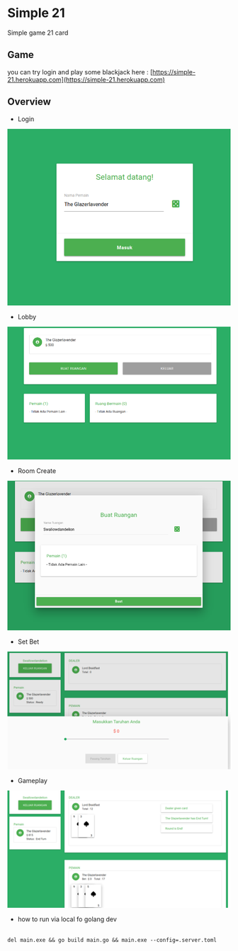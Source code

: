 # Simple 21

Simple game 21 card

## Game

you can try login and play some blackjack here : [https://simple-21.herokuapp.com](https://simple-21.herokuapp.com)

## Overview

* Login

![GitHub Logo](/img/login.png)



* Lobby

![GitHub Logo](/img/lobby.png)



* Room Create

![GitHub Logo](/img/create_room.png)



* Set Bet

![GitHub Logo](/img/set_bet.png)



* Gameplay

![GitHub Logo](/img/gameplay.png)



* how to run via local fo golang dev

```

del main.exe && go build main.go && main.exe --config=.server.toml

```
